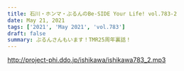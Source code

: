 ```yaml
---
title: 石川・ホンマ・ぶるんのBe-SIDE Your Life! vol.783-2
date: May 21, 2021
tags: ['2021', 'May 2021', 'vol.783']
draft: false
summary: ぶるんさんもいます！TMR25周年裏話！
---
```


http://project-phi.ddo.jp/ishikawa/ishikawa783_2.mp3